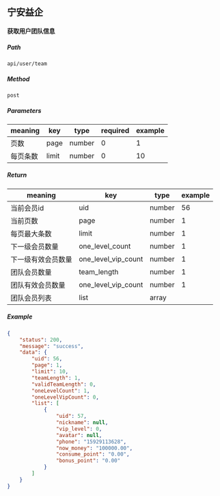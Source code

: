 ## 宁安益企

#### 获取用户团队信息

##### Path

```
api/user/team
```

##### Method

```
post
```

##### Parameters

| meaning  | key   | type   | required | example |
| -------- | ----- | ------ | -------- | ------- |
| 页数     | page  | number | 0        | 1       |
| 每页条数 | limit | number | 0        | 10      |

##### Return

| meaning            | key                 | type   | example |
| ------------------ | ------------------- | ------ | ------- |
| 当前会员id         | uid                 | number | 56      |
| 当前页数           | page                | number | 1       |
| 每页最大条数       | limit               | number | 1       |
| 下一级会员数量     | one_level_count     | number | 1       |
| 下一级有效会员数量 | one_level_vip_count | number | 1       |
| 团队会员数量       | team_length         | number | 1       |
| 团队有效会员数量   | one_level_vip_count | number | 1       |
| 团队会员列表       | list                | array  |         |

##### Example

```json
{
    "status": 200,
    "message": "success",
    "data": {
        "uid": 56,
        "page": 1,
        "limit": 10,
        "teamLength": 1,
        "validTeamLength": 0,
        "oneLevelCount": 1,
        "oneLevelVipCount": 0,
        "list": [
            {
                "uid": 57,
                "nickname": null,
                "vip_level": 0,
                "avatar": null,
                "phone": "15929113628",
                "now_money": "100000.00",
                "consume_point": "0.00",
                "bonus_point": "0.00"
            }
        ]
    }
}
```

